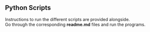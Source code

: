 ## Python Scripts

Instructions to run the different scripts are provided alongside.   
Go through the corresponding **readme.md** files and run the programs.
